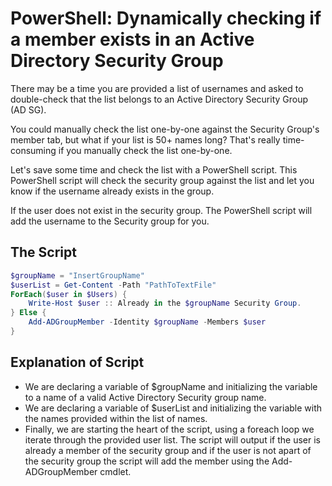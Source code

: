 # PowerShell: Dynamically checking if a member exists in an Active Directory Security Group

There may be a time you are provided a list of usernames and asked to double-check that the list belongs to an Active Directory Security Group (AD SG).

You could manually check the list one-by-one against the Security Group's member tab, but what if your list is 50+ names long? That's really time-consuming if you manually check the list one-by-one.

Let's save some time and check the list with a PowerShell script. This PowerShell script will check the security group against the list and let you know if the username already exists in the group.

If the user does not exist in the security group. The PowerShell script will add the username to the Security group for you.

## The Script

```powershell
$groupName = "InsertGroupName"
$userList = Get-Content -Path "PathToTextFile"
ForEach($user in $Users) {
    Write-Host $user :: Already in the $groupName Security Group.
} Else {
    Add-ADGroupMember -Identity $groupName -Members $user
}
```

## Explanation of Script

- We are declaring a variable of $groupName and initializing the variable to a name of a valid Active Directory Security group name.
- We are declaring a variable of $userList and initializing the variable with the names provided within the list of names.
- Finally, we are starting the heart of the script, using a foreach loop we iterate through the provided user list. The script will output if the user is already a member of the security group and if the user is not apart of the security group the script will add the member using the Add-ADGroupMember cmdlet.
